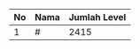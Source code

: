 | No | Nama            | Jumlah Level |
|----|-----------------|--------------|
| 1  | #    |    2415        |
